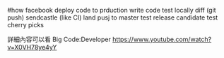 #how facebook deploy code to prduction
write code
test locally
diff (git push)
sendcastle (like CI)
land pusj to master
test
release candidate
test
cherry picks

詳細內容可以看 Big Code:Developer
https://www.youtube.com/watch?v=X0VH78ye4yY


